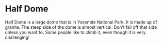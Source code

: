 # Half Dome

Half Dome is a large dome that is in Yosemite National Park. It is made up of
granite. The steep side of the dome is almost vertical. Don't fall off that side
unless you want to. Some people like to climb it, even though it is very
challenging!
